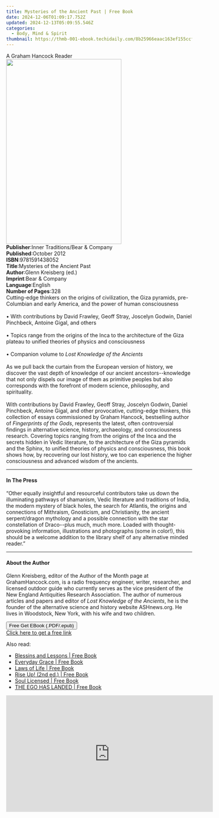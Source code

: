 ```yaml
---
title: Mysteries of the Ancient Past | Free Book
date: 2024-12-06T01:09:17.752Z
updated: 2024-12-13T05:09:55.546Z
categories:
  - Body, Mind & Spirit
thumbnail: https://thmb-001-ebook.techidaily.com/8b25966eaac163ef155ccf1924fc3bdb20f42023901b77e65caa70a1cd629406.jpg
---
```

<main id="book-container">
  <div class="flex flex-col">
    <div class="book-brief flex-1 py-6 px-4 sm:p-6 md:py-10 md:px-8">
      <!-- brief-->
      <div class="book-brief-main">A Graham Hancock Reader</div>
    </div>
    <div
      class="book-meta-info flex-1 grid gap-4 col-start-1 col-end-3 row-start-1 sm:mb-6 sm:grid-cols-4 lg:gap-6 lg:col-start-2 lg:row-end-6 lg:row-span-6 lg:mb-0"
    >
      <div
        class="book-meta-info-left place-content-center mt-4 p-4 text-sm leading-6 col-start-2 col-span-2 dark:text-slate-400"
      >
        <img
          class="w-full h-500 object-cover rounded-lg sm:h-255 sm:col-span-2 lg:col-span-full"
          src="https://img-001-ebook.techidaily.com/cf64ce4b882a7878ffb7c7c8d7854285251bdc5285afe56a8ef1e44762eaf9d8.jpg"
          alt=""
          width="312"
          height="500"
        />
      </div>
      <div
        class="book-meta-info-right mt-2 col-start-1 row-start-2 col-span-3 self-center"
      >
        <!-- meta data  -->
        <div class="flex flex-col px-4 md:px-8">
          <div class="flex-1">
            <strong>Publisher</strong>:<span class="px-2"
              >Inner Traditions/Bear &amp; Company</span
            >
          </div>
          <div class="flex-1">
            <strong>Published</strong>:<span class="px-2">October 2012</span>
          </div>
          <div class="flex-1">
            <strong>ISBN</strong>:<span class="px-2">9781591438052</span>
          </div>
          <div class="flex-1">
            <strong>Title</strong>:<span class="px-2"
              >Mysteries of the Ancient Past</span
            >
          </div>
          <div class="flex-1">
            <strong>Author</strong>:<span class="px-2"
              >Glenn Kreisberg (ed.)</span
            >
          </div>
          <div class="flex-1">
            <strong>Imprint</strong>:<span class="px-2"
              >Bear &amp; Company</span
            >
          </div>
          <div class="flex-1">
            <strong>Language</strong>:<span class="px-2">English</span>
          </div>
          <div class="flex-1">
            <strong>Number of Pages</strong>:<span class="px-2">328</span>
          </div>
        </div>
      </div>
    </div>
    <div class="book-description flex-1 py-6 px-4 sm:p-6 md:py-10 md:px-8">
      <div class="book-description-main">
        <div accordion-content="" id="description">
          Cutting-edge thinkers on the origins of civilization, the Giza
          pyramids, pre-Columbian and early America, and the power of human
          consciousness <br />
          <br />• With contributions by David Frawley, Geoff Stray, Joscelyn
          Godwin, Daniel Pinchbeck, Antoine Gigal, and others <br />
          <br />• Topics range from the origins of the Inca to the architecture
          of the Giza plateau to unified theories of physics and consciousness
          <br />
          <br />• Companion volume to <i>Lost Knowledge of the Ancients</i>
          <br />
          <br />As we pull back the curtain from the European version of
          history, we discover the vast depth of knowledge of our ancient
          ancestors--knowledge that not only dispels our image of them as
          primitive peoples but also corresponds with the forefront of modern
          science, philosophy, and spirituality. <br />
          <br />With contributions by David Frawley, Geoff Stray, Joscelyn
          Godwin, Daniel Pinchbeck, Antoine Gigal, and other provocative,
          cutting-edge thinkers, this collection of essays commissioned by
          Graham Hancock, bestselling author of <i>Fingerprints of the Gods</i>,
          represents the latest, often controversial findings in alternative
          science, history, archaeology, and consciousness research. Covering
          topics ranging from the origins of the Inca and the secrets hidden in
          Vedic literature, to the architecture of the Giza pyramids and the
          Sphinx, to unified theories of physics and consciousness, this book
          shows how, by recovering our lost history, we too can experience the
          higher consciousness and advanced wisdom of the ancients.
        </div>
        <div class="accordion-fader"></div>
      </div>
    </div>
    <div class="book-excerpts flex-1 py-6 px-4 sm:p-6 md:py-10 md:px-8">
      <!-- excerpts-->
      <div class="book-excerpts-main">
        <hr />
        <h4 class="placeholder placeholder-heading">
          <span>In The Press</span>
        </h4>
        <p>
          “Other equally insightful and resourceful contributors take us down
          the illuminating pathways of shamanism, Vedic literature and
          traditions of India, the modern mystery of black holes, the search for
          Atlantis, the origins and connections of Mithraism, Gnosticism, and
          Christianity, the ancient serpent/dragon mythology and a possible
          connection with the star constellation of Draco--plus much, much more.
          Loaded with thought-provoking information, illustrations and
          photographs (some in color!), this should be a welcome addition to the
          library shelf of any alternative minded reader.”
        </p>
      </div>
    </div>
    <div class="book-about-author flex-1 py-6 px-4 sm:p-6 md:py-10 md:px-8">
      <!-- about author-->
      <div class="book-main-author-main">
        <hr />
        <h4 class="placeholder placeholder-heading">
          <span>About the Author</span>
        </h4>
        <p>
          Glenn Kreisberg, editor of the Author of the Month page at
          GrahamHancock.com, is a radio frequency engineer, writer, researcher,
          and licensed outdoor guide who currently serves as the vice president
          of the New England Antiquities Research Association. The author of
          numerous articles and papers and editor of
          <i>Lost Knowledge of the Ancients</i>, he is the founder of the
          alternative science and history website ASHnews.org. He lives in
          Woodstock, New York, with his wife and two children.
        </p>
      </div>
    </div>
    <div class="book-free-get flex-1 py-6 px-4 sm:p-6 md:py-10 md:px-8">
      <button
        id="btn-free-get"
        class="bg-blue-500 hover:bg-blue-700 text-white font-bold py-2 px-4 rounded"
      >
        Free Get EBook (.PDF/.epub)
      </button>
      <div id="countdown-display" class="px-2 text-lg mt-2"></div>
      <a
        id="free-link"
        class="hidden bg-blue-500 hover:bg-blue-700 text-white font-bold py-2 px-4 rounded"
        href="https://www.ebooks.com/en-us/book/95782319/mysteries-of-the-ancient-past/glenn-kreisberg/"
        target="_blank"
        >Click here to get a free link</a
      >
    </div>
    <script>
      let countdownTime = 0;
      let countdownInterval = null;
      document
        .getElementById('btn-free-get')
        .addEventListener('click', startCountdown);
      function startCountdown() {
        countdownTime = new Date().getTime() + 60000 * 3;
        countdownInterval = setInterval(updateCountdown, 1000);
        document.getElementById('btn-free-get').disabled = true;
        document
          .getElementById('btn-free-get')
          .classList.add('bg-gray-500', 'cursor-not-allowed');
      }
      function updateCountdown() {
        let currentTime = new Date().getTime();
        let timeLeft = countdownTime - currentTime;
        let secondsLeft = Math.floor(timeLeft / 1000);
        document.getElementById('countdown-display').innerHTML =
          `Remaining time: ${secondsLeft} seconds.`;
        if (secondsLeft <= 0) {
          clearInterval(countdownInterval);
          document.getElementById('btn-free-get').classList.add('hidden');
          document.getElementById('free-link').classList.remove('hidden');
          document.getElementById('countdown-display').innerHTML = '';
        }
      }
    </script>
  </div>
</main>

<ins class="adsbygoogle"
      style="display:block"
      data-ad-client="ca-pub-7571918770474297"
      data-ad-slot="8358498916"
      data-ad-format="auto"
      data-full-width-responsive="true"></ins>
    

<span class="atpl-alsoreadstyle">Also read:</span>
<div><ul>
<li><a href="https://novels-ebooks.techidaily.com/210376696-9781638851639-blessins-and-lessons/"><u>Blessins and Lessons | Free Book</u></a></li>
<li><a href="https://novels-ebooks.techidaily.com/210375475-9781940837635-everyday-grace/"><u>Everyday Grace | Free Book</u></a></li>
<li><a href="https://novels-ebooks.techidaily.com/210375485-9781940837697-laws-of-life/"><u>Laws of Life | Free Book</u></a></li>
<li><a href="https://novels-ebooks.techidaily.com/210375478-9781736679319-rise-up-2nd-ed/"><u>Rise Up! (2nd ed.) | Free Book</u></a></li>
<li><a href="https://novels-ebooks.techidaily.com/210376306-9781638600527-soul-licensed/"><u>Soul Licensed | Free Book</u></a></li>
<li><a href="https://novels-ebooks.techidaily.com/210376297-9781637109250-the-ego-has-landed/"><u>THE EGO HAS LANDED | Free Book</u></a></li>
</ul></div>

<!-- affiliate ads begin -->
<iframe width="560" height="315" src="https://www.youtube.com/embed/kx-Pb0otJCs?si=Mvr49yQVesmJA8-O" title="YouTube video player" frameborder="0" allow="accelerometer; autoplay; clipboard-write; encrypted-media; gyroscope; picture-in-picture; web-share" referrerpolicy="strict-origin-when-cross-origin" allowfullscreen></iframe>
<!-- affiliate ads end -->

